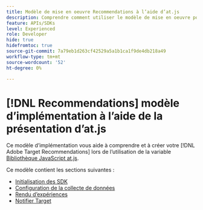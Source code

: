 ```yaml
---
title: Modèle de mise en oeuvre Recommendations à l’aide d’at.js
description: Comprendre comment utiliser le modèle de mise en oeuvre pour Recommendations avec at.js
feature: APIs/SDKs
level: Experienced
role: Developer
hide: true
hidefromtoc: true
source-git-commit: 7a79eb1d263cf42529a5a1b1ca1f9de4db218a49
workflow-type: tm+mt
source-wordcount: '52'
ht-degree: 0%

---
```


# [!DNL Recommendations] modèle d’implémentation à l’aide de la présentation d’at.js

Ce modèle d’implémentation vous aide à comprendre et à créer votre [!DNL Adobe Target Recommendations] lors de l’utilisation de la variable [Bibliothèque JavaScript at.js](/help/dev/implement/client-side/atjs/how-atjs-works/overview.md).

Ce modèle contient les sections suivantes :

* [Initialisation des SDK](/help/dev/patterns/recs-atjs/initialize-sdk.md)
* [Configuration de la collecte de données](/help/dev/patterns/recs-atjs/data-collection.md)
* [Rendu d’expériences](/help/dev/patterns/recs-atjs/render-experiences.md)
* [Notifier Target](/help/dev/patterns/recs-atjs/notify-target.md)

